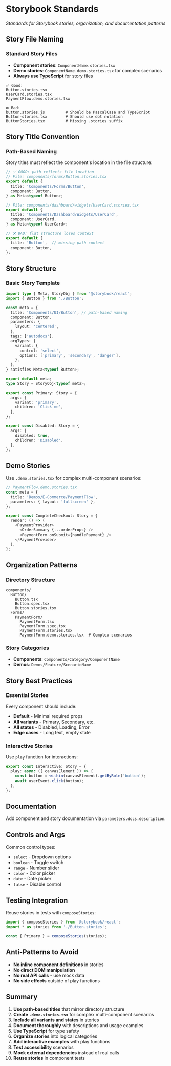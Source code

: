# Storybook Standards

_Standards for Storybook stories, organization, and documentation patterns_

## Story File Naming

### Standard Story Files

- **Component stories**: `ComponentName.stories.tsx`
- **Demo stories**: `ComponentName.demo.stories.tsx` for complex scenarios
- **Always use TypeScript** for story files

```plaintext
✅ Good:
Button.stories.tsx
UserCard.stories.tsx
PaymentFlow.demo.stories.tsx

❌ Bad:
button.stories.js         # Should be PascalCase and TypeScript
Button-stories.tsx        # Should use dot notation
ButtonStories.tsx         # Missing .stories suffix
```

## Story Title Convention

### Path-Based Naming

Story titles must reflect the component's location in the file structure:

```typescript
// ✅ GOOD: path reflects file location
// File: components/forms/Button.stories.tsx
export default {
  title: 'Components/Forms/Button',
  component: Button,
} as Meta<typeof Button>;

// File: components/dashboard/widgets/UserCard.stories.tsx
export default {
  title: 'Components/Dashboard/Widgets/UserCard',
  component: UserCard,
} as Meta<typeof UserCard>;

// ❌ BAD: flat structure loses context
export default {
  title: 'Button',  // missing path context
  component: Button,
};
```

## Story Structure

### Basic Story Template

```typescript
import type { Meta, StoryObj } from '@storybook/react';
import { Button } from './Button';

const meta = {
  title: 'Components/UI/Button', // path-based naming
  component: Button,
  parameters: {
    layout: 'centered',
  },
  tags: ['autodocs'],
  argTypes: {
    variant: {
      control: 'select',
      options: ['primary', 'secondary', 'danger'],
    },
  },
} satisfies Meta<typeof Button>;

export default meta;
type Story = StoryObj<typeof meta>;

export const Primary: Story = {
  args: {
    variant: 'primary',
    children: 'Click me',
  },
};

export const Disabled: Story = {
  args: {
    disabled: true,
    children: 'Disabled',
  },
};
```

## Demo Stories

Use `.demo.stories.tsx` for complex multi-component scenarios:

```typescript
// PaymentFlow.demo.stories.tsx
const meta = {
  title: 'Demos/E-Commerce/PaymentFlow',
  parameters: { layout: 'fullscreen' },
};

export const CompleteCheckout: Story = {
  render: () => (
    <PaymentProvider>
      <OrderSummary {...orderProps} />
      <PaymentForm onSubmit={handlePayment} />
    </PaymentProvider>
  ),
};
```

## Organization Patterns

### Directory Structure

```plaintext
components/
  Button/
    Button.tsx
    Button.spec.tsx
    Button.stories.tsx
  Forms/
    PaymentForm/
      PaymentForm.tsx
      PaymentForm.spec.tsx
      PaymentForm.stories.tsx
      PaymentForm.demo.stories.tsx  # Complex scenarios
```

### Story Categories

- **Components**: `Components/Category/ComponentName`
- **Demos**: `Demos/Feature/ScenarioName`

## Story Best Practices

### Essential Stories

Every component should include:
- **Default** - Minimal required props
- **All variants** - Primary, Secondary, etc.
- **All states** - Disabled, Loading, Error
- **Edge cases** - Long text, empty state

### Interactive Stories

Use `play` function for interactions:

```typescript
export const Interactive: Story = {
  play: async ({ canvasElement }) => {
    const button = within(canvasElement).getByRole('button');
    await userEvent.click(button);
  },
};
```

## Documentation

Add component and story documentation via `parameters.docs.description`.


## Controls and Args

Common control types:
- `select` - Dropdown options
- `boolean` - Toggle switch
- `range` - Number slider
- `color` - Color picker
- `date` - Date picker
- `false` - Disable control


## Testing Integration

Reuse stories in tests with `composeStories`:

```typescript
import { composeStories } from '@storybook/react';
import * as stories from './Button.stories';

const { Primary } = composeStories(stories);
```

## Anti-Patterns to Avoid

- **No inline component definitions** in stories
- **No direct DOM manipulation**
- **No real API calls** - use mock data
- **No side effects** outside of play functions

## Summary

1. **Use path-based titles** that mirror directory structure
2. **Create `.demo.stories.tsx`** for complex multi-component scenarios
3. **Include all variants and states** in stories
4. **Document thoroughly** with descriptions and usage examples
5. **Use TypeScript** for type safety
6. **Organize stories** into logical categories
7. **Add interactive examples** with play functions
8. **Test accessibility** scenarios
9. **Mock external dependencies** instead of real calls
10. **Reuse stories** in component tests